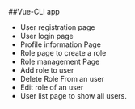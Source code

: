 ##Vue-CLI app

- User registration page
- User login page
- Profile information Page
- Role page to create a role
- Role management Page
- Add role to user
- Delete Role From an user
- Edit role of an user
- User list page to show all users.
